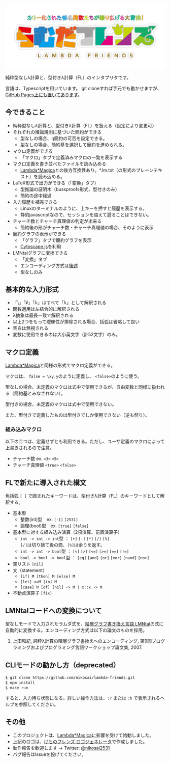 ![らむだフレンズ](docs/logo.png "らむだフレンズ")

純粋型なしλ計算と、型付きλ計算（FL）のインタプリタです。

言語は、Typescriptを用いています。
git cloneすれば手元でも動かせますが、[GitHub Pages上にも置いてあります](https://nikosai.github.io/lambda-friends/)。

## 今できること
* 純粋型なしλ計算と、型付きλ計算（FL）を扱える（設定により変更可）
* それぞれの推論規則に基づいた簡約ができる
  + 型なしの場合、η簡約の可否を設定できる。
  + 型なしの場合、簡約基を選択して簡約を進められる。
* マクロ定義ができる
  + 「マクロ」タブで定義済みマクロの一覧を表示する
* マクロ定義を書き並べたファイルを読み込める
  + [Lambda*Magica](https://github.com/YuukiARIA/LambdaMagica)との後方互換性あり。*.lm.txt（の形式のプレーンテキスト）を読み込める。
* LaTeX形式で出力ができる（「変換」タブ）
  + 型推論の証明木（bussproofs形式、型付きのみ）
  + 簡約の途中経過
* 入力履歴を補完できる
  + Linuxのターミナルのように、上キーを押すと履歴を表示する。
  + 静的javascriptなので、セッションを超えて遡ることはできない。
* チャーチ数とチャーチ真理値の判定が出来る
  + 簡約後の形がチャーチ数・チャーチ真理値の場合、そのように表示
* 簡約グラフの表示ができる
  + 「グラフ」タブで簡約グラフを表示
  + [Cytoscape.js](http://js.cytoscape.org/)を利用
* LMNtalグラフに変換できる
  + 「変換」タブ
  + エンコーディング方式は[後述](#lmntalコードへの変換について)
  + 型なしのみ

## 基本的な入力形式
* 「\」「¥」「λ」はすべて「λ」として解釈される
* 関数適用は左結合的に解釈される
* λ抽象は最長一致で解釈される
* 以上2つをもって曖昧性が排除される場合、括弧は省略して良い
* 空白は無視される
* 変数に使用できるのは大小英文字（計52文字）のみ。

## マクロ定義
[Lambda*Magica](https://github.com/YuukiARIA/LambdaMagica)と同様の形式でマクロ定義ができる。

マクロは、 `false = \xy.y`のように定義し、 `<false>`のように使う。

型なしの場合、未定義のマクロは式中で使用できるが、自由変数と同様に扱われる（簡約基とみなされない）。

型付きの場合、未定義のマクロは式中で使用できない。

また、型付きで定義したものは型付きでしか使用できない（逆も然り）。

### 組み込みマクロ
以下の二つは、定義せずとも利用できる。ただし、ユーザ定義のマクロによって上書きされるので注意。
* チャーチ数 ex. `<3>` `<5>`
* チャーチ真理値 `<true>` `<false>`

## FLで新たに導入された構文
角括弧 `[ ]` で囲まれたキーワードは、型付きλ計算（FL）のキーワードとして解釈する。
* 基本型
  + 整数(int)型　ex. `[-1]` `[2531]`
  + 論理(bool)型　ex. `[true]` `[false]`
* 基本型に対する組み込み演算（2項演算、前置演算子）
  + `int -> int -> int`型 ： `[+]` `[-]` `[*]` `[/]` `[%]`  
    `[/]`は切り捨て後の商、`[%]`は余りを返す。
  + `int -> int -> bool`型 ： `[<]` `[>]` `[<=]` `[>=]` `[==]` `[!=]`
  + `bool -> bool -> bool`型 ： `[eq]` `[and]` `[or]` `[xor]` `[nand]` `[nor]`
* 空リスト `[nil]`
* 文（statement）
  + `[if] M [then] M [else] M`
  + `[let] x=M [in] M`
  + `[case] M [of] [nil] -> M | x::x -> M`
* 不動点演算子 `[fix]`

## LMNtalコードへの変換について
型なしモードで入力されたラムダ式を、[階層グラフ書き換え言語 LMNtal](http://www.ueda.info.waseda.ac.jp/lmntal/)の式に自動的に変換する。エンコーディング方式は以下の論文のものを採用。

1. 上田和紀, 純粋λ計算の階層グラフ書換えへのエンコーディング, 第9回プログラミングおよびプログラミング言語ワークショップ論文集, 2007.

## CLIモードの動かし方（deprecated）
```
$ git clone https://github.com/nikosai/lambda-friends.git
$ npm install
$ make run
```

すると、入力待ち状態になる。詳しい操作方法は、`:?` または `:h` で表示されるヘルプを参照してください。

## その他
* このプロジェクトは、[Lambda*Magica](https://github.com/YuukiARIA/LambdaMagica)に影響を受けて始動しました。
* 上記のロゴは、[けものフレンズ ロゴジェネレータ](https://aratama.github.io/kemonogen/)で作成しました。
* 動作報告を歓迎します → Twitter: [@nikosai2531](https://twitter.com/nikosai2531)
* バグ報告はIssueを投げてください。
